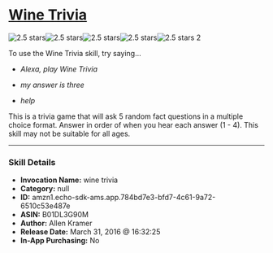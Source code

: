 # [Wine Trivia](http://alexa.amazon.com/#skills/amzn1.echo-sdk-ams.app.784bd7e3-bfd7-4c61-9a72-6510c53e487e)
![2.5 stars](../../images/ic_star_black_18dp_1x.png)![2.5 stars](../../images/ic_star_black_18dp_1x.png)![2.5 stars](../../images/ic_star_half_black_18dp_1x.png)![2.5 stars](../../images/ic_star_border_black_18dp_1x.png)![2.5 stars](../../images/ic_star_border_black_18dp_1x.png) 2

To use the Wine Trivia skill, try saying...

* *Alexa, play Wine Trivia*

* *my answer is three*

* *help*

This is a trivia game that will ask 5 random fact questions in a multiple choice format.  Answer in order of when you hear each answer (1 - 4).  This skill may not be suitable for all ages.

***

### Skill Details

* **Invocation Name:** wine trivia
* **Category:** null
* **ID:** amzn1.echo-sdk-ams.app.784bd7e3-bfd7-4c61-9a72-6510c53e487e
* **ASIN:** B01DL3G90M
* **Author:** Allen Kramer
* **Release Date:** March 31, 2016 @ 16:32:25
* **In-App Purchasing:** No
